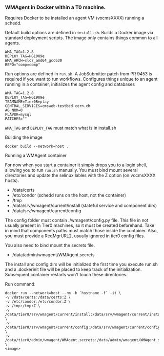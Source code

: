 ### WMAgent in Docker within a T0 machine.

Requires Docker to be installed an agent VM (vocmsXXXX) running a schedd.

Default build options are defined in `install.sh`. Builds a Docker image via standard deployment scripts. The image only contains things common to all agents. 
```
WMA_TAG=1.2.8
DEPLOY_TAG=HG1909e
WMA_ARCH=slc7_amd64_gcc630
REPO="comp=comp"
```

Run options are defined in `run.sh`. A JobSubmitter patch from PR 9453 is required if you want to run workflows. Configures things unique to an agent running in a container, initializes the agent config and databases
```
WMA_TAG=1.2.8
DEPLOY_TAG=HG1909e
TEAMNAME=Tier0Replay
CENTRAL_SERVICES=cmsweb-testbed.cern.ch
AG_NUM=0
FLAVOR=mysql
PATCHES=""
```
`WMA_TAG` and `DEPLOY_TAG` must match what is in install.sh

Building the image

```
docker build --network=host .
```

Running a WMAgent container

For now when you start a container it simply drops you to a login shell, allowing you to run `run.sh` manually. You must bind mount several directories and update the selinux lables with the Z option (on vocmsXXXX hosts).
* /data/certs
* /etc/condor (schedd runs on the host, not the container)
* /tmp
* /data/srv/wmagent/current/install (stateful service and component dirs)
* /data/srv/wmagent/current/config

The config folder must contain ./wmagent/config.py file. This file in not usually present in Tier0 machines, so it must be created beforehand. Take in mind that components paths must match those inside the container. Also, you must provide a ReqMgrURL2, usually ignored in tier0 config files.

You also need to bind mount the secrets file.
* /data/admin/wmagent/WMAgent.secrets

The install and config dirs will be initialized the first time you execute run.sh and a .dockerinit file will be placed to keep track of the initialization. Subsequent container restarts won't touch these directories.

Run command:
```
docker run --network=host --rm -h `hostname -f` -it \
-v /data/certs:/data/certs:Z \
-v /etc/condor:/etc/condor:Z \
-v /tmp:/tmp:Z \
-v /data/tier0/srv/wmagent/current/install:/data/srv/wmagent/current/install:Z \
-v /data/tier0/srv/wmagent/current/config:/data/srv/wmagent/current/config:Z \
-v /data/tier0/admin/wmagent/WMAgent.secrets:/data/admin/wmagent/WMAgent.secrets:Z \
<image>
```


